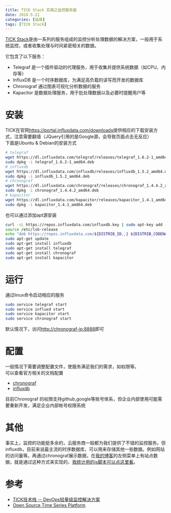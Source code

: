 ```yaml
---
title: TICK Stack 实践之监控服务器
date: 2018-5-21
categories: [运维]
tags: [TICK Stack]
---
```


[TICK Stack](https://www.influxdata.com/time-series-platform/)是由一系列的服务组成的监控分析处理数据的解决方案，一般用于系统监控，或者收集处理与时间紧密相关的数据。    

它包含了以下服务：   
- Telegraf 是一个插件驱动的代理服务，用于收集并提供系统数据（如CPU、内存等）
- InfluxDB 是一个时序数据库，为满足高负载的读写而开发的数据库
- Chronograf 通过图表可视化分析数据的服务
- Kapacitor 是数据处理服务，用于批处理数据以及必要时提醒用户等

<!-- more -->

# 安装
TICK在官网<https://portal.influxdata.com/downloads>提供相应的下载安装方式，注意需要翻墙（JQuery引用的是Google源，会导致页面点击无反应）    
下面是Ubuntu & Debian的安装方式     
```bash
# telegraf
wget https://dl.influxdata.com/telegraf/releases/telegraf_1.6.2-1_amd64.deb
sudo dpkg -i telegraf_1.6.2-1_amd64.deb
# influxdb
wget https://dl.influxdata.com/influxdb/releases/influxdb_1.5.2_amd64.deb
sudo dpkg -i influxdb_1.5.2_amd64.deb
# chronograf
wget https://dl.influxdata.com/chronograf/releases/chronograf_1.4.4.2_amd64.deb
sudo dpkg -i chronograf_1.4.4.2_amd64.deb
# kapacitor
wget https://dl.influxdata.com/kapacitor/releases/kapacitor_1.4.1_amd64.deb
sudo dpkg -i kapacitor_1.4.1_amd64.deb
```

也可以通过添加apt源安装      
```bash
curl -sL https://repos.influxdata.com/influxdb.key | sudo apt-key add -
source /etc/lsb-release
echo "deb https://repos.influxdata.com/${DISTRIB_ID,,} ${DISTRIB_CODENAME} stable" | sudo tee /etc/apt/sources.list.d/influxdb.list
sudo apt-get update 
sudo apt-get install influxdb
sudo apt-get install telegraf
sudo apt-get install chronograf
sudo apt-get install kapacitor
```


# 运行
通过linux命令启动相应的服务    
```bash
sudo service telegraf start
sudo service influxd start
sudo service kapacitor start
sudo service chronograf start
```
默认情况下，访问<http://chronograf-ip:8888>即可    

# 配置
一般情况下需要调整配置文件，使服务满足我们的需求，如权限等。    
可以查看官方相关的文档配置    

- [chronograf](https://docs.influxdata.com/chronograf/v1.4/introduction/getting-started/)   
- [influxdb](https://docs.influxdata.com/influxdb/v1.5/)    

目前Chronograf 的权限支持github,google等账号体系，但企业内部使用可能需要重新开发，满足企业内部帐号权限系统  

# 其他   
事实上，监控的功能挺多余的，云服务商一般都为我们提供了不错的监控服务。但influxdb，目前来说最主流的时序数据库，可以用来存储其他一些数据。例如网站的访问量等。再通过chronograf展示数据，在[我的博客](https://www.dnocm.com/)的左侧菜单上有站点数据，就是通过这种方式来实现的，[我统计用的js脚本可以点这里看](https://gitlab.com/JiangTJ/jiangtj.gitlab.io/blob/master/source/_data/metric.swig)。   

# 参考
- [TICK技术栈 -- DevOps轻量级监控解决方案](https://blog.csdn.net/lin_credible/article/details/60579738)  
- [Open Source Time Series Platform](https://www.influxdata.com/time-series-platform/)  
 
